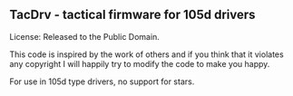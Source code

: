 TacDrv - tactical firmware for 105d drivers
-----------------------------------------------

License: Released to the Public Domain.

This code is inspired by the work of others and if you
think that it violates any copyright I will happily
try to modify the code to make you happy.

For use in 105d type drivers, no support for stars.

